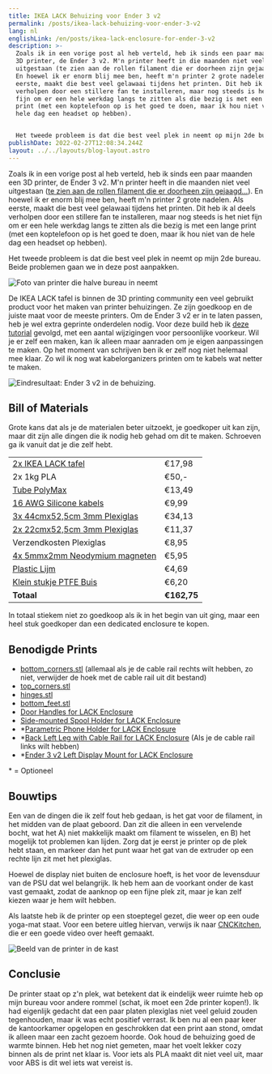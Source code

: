 ```yaml
---
title: IKEA LACK Behuizing voor Ender 3 v2
permalink: /posts/ikea-lack-behuizing-voor-ender-3-v2
lang: nl
englishLink: /en/posts/ikea-lack-enclosure-for-ender-3-v2
description: >-
  Zoals ik in een vorige post al heb verteld, heb ik sinds een paar maanden een
  3D printer, de Ender 3 v2. M'n printer heeft in die maanden niet veel
  uitgestaan (te zien aan de rollen filament die er doorheen zijn gejaagd...).
  En hoewel ik er enorm blij mee ben, heeft m'n printer 2 grote nadelen. Als
  eerste, maakt die best veel gelawaai tijdens het printen. Dit heb ik al deels
  verholpen door een stillere fan te installeren, maar nog steeds is het niet
  fijn om er een hele werkdag langs te zitten als die bezig is met een lange
  print (met een koptelefoon op is het goed te doen, maar ik hou niet van de
  hele dag een headset op hebben).


  Het tweede probleem is dat die best veel plek in neemt op mijn 2de bureau. Beide problemen gaan we in deze post aanpakken.
publishDate: 2022-02-27T12:08:34.244Z
layout: ../../layouts/blog-layout.astro
---
```


Zoals ik in een vorige post al heb verteld, heb ik sinds een paar maanden een 3D printer, de Ender 3 v2. M'n printer heeft in die maanden niet veel uitgestaan ([te zien aan de rollen filament die er doorheen zijn gejaagd...](https://res.cloudinary.com/sandergnl/image/upload/c_scale,f_auto,q_auto/v1645963067/Spools-of-Filament.jpg)). En hoewel ik er enorm blij mee ben, heeft m'n printer 2 grote nadelen. Als eerste, maakt die best veel gelawaai tijdens het printen. Dit heb ik al deels verholpen door een stillere fan te installeren, maar nog steeds is het niet fijn om er een hele werkdag langs te zitten als die bezig is met een lange print (met een koptelefoon op is het goed te doen, maar ik hou niet van de hele dag een headset op hebben).

Het tweede probleem is dat die best veel plek in neemt op mijn 2de bureau. Beide problemen gaan we in deze post aanpakken.

![Foto van printer die halve bureau in neemt](https://res.cloudinary.com/sandergnl/image/upload/c_scale,f_auto,q_auto,w_1024/v1645962198/Printer-on-desk_lgsty6.jpg 'Enigszins oude foto, er is in de tussentijd nogal wat aan getweaked...')

De IKEA LACK tafel is binnen de 3D printing community een veel gebruikt product voor het maken van printer behuizingen. Ze zijn goedkoop en de juiste maat voor de meeste printers. Om de Ender 3 v2 er in te laten passen, heb je wel extra geprinte onderdelen nodig. Voor deze build heb ik [deze tutorial](https://www.lets-talk-about.tech/2020/02/3d-printing-famous-ikea-lack-enclosure.html) gevolgd, met een aantal wijzigingen voor persoonlijke voorkeur. Wil je er zelf een maken, kan ik alleen maar aanraden om je eigen aanpassingen te maken. Op het moment van schrijven ben ik er zelf nog niet helemaal mee klaar. Zo wil ik nog wat kabelorganizers printen om te kabels wat netter te maken.

![Eindresultaat: Ender 3 v2 in de behuizing.](https://res.cloudinary.com/sandergnl/image/upload/c_scale,f_auto,q_auto,w_1024/v1645961636/Front-view.jpg)

## Bill of Materials

Grote kans dat als je de materialen beter uitzoekt, je goedkoper uit kan zijn, maar dit zijn alle dingen die ik nodig heb gehad om dit te maken. Schroeven ga ik vanuit dat je die zelf hebt.

|                                                                                                                                                                                                       |             |
| ----------------------------------------------------------------------------------------------------------------------------------------------------------------------------------------------------- | ----------- |
| [2x IKEA LACK tafel](https://www.ikea.com/nl/nl/p/lack-tafeltje-wit-gelazuurd-eikeneffect-70319028/)                                                                                                  | €17,98      |
| 2x 1kg PLA                                                                                                                                                                                            | €50,-       |
| [Tube PolyMax](https://www.gamma.nl/assortiment/bison-professional-polymax-express-high-tack-wit-435-g/p/B628428)                                                                                     | €13,49      |
| [16 AWG Silicone kabels](https://www.amazon.com/Electrical-Gauge-Silicone-Cable-Black/dp/B0746HRVZP/ref=sr_1_5?keywords=16+gauge+silicone+wire&qid=1645968906&sprefix=16+gauge+si%2Caps%2C150&sr=8-5) | €9,99       |
| [3x 44cmx52,5cm 3mm Plexiglas](https://kunststofplatenshop.nl/product/plexiglas-helder-3-mm/)                                                                                                         | €34,13      |
| [2x 22cmx52,5cm 3mm Plexiglas](https://kunststofplatenshop.nl/product/plexiglas-helder-3-mm/)                                                                                                         | €11,37      |
| Verzendkosten Plexiglas                                                                                                                                                                               | €8,95       |
| [4x 5mmx2mm Neodymium magneten](https://www.bol.com/nl/nl/p/super-sterke-magneten-neodymium-5x2-mm-50-stuks/9200000124646905/?bltgh=n9g-ZQOXlSrM-Tkn7jVDng.2_20.21.ProductTitle)                      | €5,95       |
| [Plastic Lijm](https://www.gamma.nl/assortiment/bison-hard-plasticlijm-25-ml/p/B483300)                                                                                                               | €4,69       |
| [Klein stukje PTFE Buis](https://www.123-3d.nl/123-3D-PTFE-teflon-buis-binnendiameter-2-mm-buitendiameter-4-mm-10-cm-i3434-t372.html)                                                                 | €6,20       |
| **Totaal**                                                                                                                                                                                            | **€162,75** |

In totaal stiekem niet zo goedkoop als ik in het begin van uit ging, maar een heel stuk goedkoper dan een dedicated enclosure te kopen.

## Benodigde Prints

- [bottom_corners.stl](https://www.thingiverse.com/thing:3598219) (allemaal als je de cable rail rechts wilt hebben, zo niet, verwijder de hoek met de cable rail uit dit bestand)
- [top_corners.stl](https://www.thingiverse.com/thing:3598219)
- [hinges.stl](https://www.thingiverse.com/thing:3598219)
- [bottom_feet.stl](https://www.thingiverse.com/thing:3598219)
- [Door Handles for LACK Enclosure](https://www.prusaprinters.org/prints/140777-door-handles-for-lack-enclosure)
- [Side-mounted Spool Holder for LACK Enclosure](https://www.prusaprinters.org/prints/136683-side-mounted-spool-holder-for-lack-enclosures)
- \*[Parametric Phone Holder for LACK Enclosure](https://www.prusaprinters.org/prints/140799-parametric-phone-holder-for-lack-enclosure)
- \*[Back Left Leg with Cable Rail for LACK Enclosure](https://www.prusaprinters.org/prints/140787-back-left-leg-with-cable-rail-for-lack-enclosure) (Als je de cable rail links wilt hebben)
- \*[Ender 3 v2 Left Display Mount for LACK Enclosure](https://www.prusaprinters.org/prints/140826-ender-3-v2-left-display-mount-for-lack-enclosure)

\* = Optioneel

## Bouwtips

Een van de dingen die ik zelf fout heb gedaan, is het gat voor de filament, in het midden van de plaat geboord. Dan zit die alleen in een vervelende bocht, wat het A) niet makkelijk maakt om filament te wisselen, en B) het mogelijk tot problemen kan lijden. Zorg dat je eerst je printer op de plek hebt staan, en markeer dan het punt waar het gat van de extruder op een rechte lijn zit met het plexiglas.

Hoewel de display niet buiten de enclosure hoeft, is het voor de levensduur van de PSU dat wel belangrijk. Ik heb hem aan de voorkant onder de kast vast gemaakt, zodat de aanknop op een fijne plek zit, maar je kan zelf kiezen waar je hem wilt hebben.

Als laatste heb ik de printer op een stoeptegel gezet, die weer op een oude yoga-mat staat. Voor een betere uitleg hiervan, verwijs ik naar [CNCKitchen](https://www.youtube.com/watch?v=y08v6PY_7ak), die er een goede video over heeft gemaakt.

![Beeld van de printer in de kast](https://res.cloudinary.com/sandergnl/image/upload/c_scale,f_auto,q_auto,w_1024/v1645961480/Inside-view.jpg)

## Conclusie

De printer staat op z'n plek, wat betekent dat ik eindelijk weer ruimte heb op mijn bureau voor andere rommel (schat, ik moet een 2de printer kopen!). Ik had eigenlijk gedacht dat een paar platen plexiglas niet veel geluid zouden tegenhouden, maar ik was echt positief verrast. Ik ben nu al een paar keer de kantoorkamer opgelopen en geschrokken dat een print aan stond, omdat ik alleen maar een zacht gezoem hoorde. Ook houd de behuizing goed de warmte binnen. Heb het nog niet gemeten, maar het voelt lekker cozy binnen als de print net klaar is. Voor iets als PLA maakt dit niet veel uit, maar voor ABS is dit wel iets wat vereist is.
